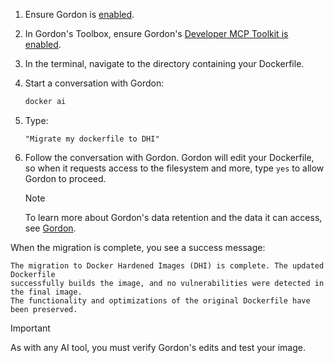 1. Ensure Gordon is [enabled](/manuals/ai/gordon.md#enable-ask-gordon).
1. In Gordon's Toolbox, ensure Gordon's [Developer MCP Toolkit is enabled](/manuals/ai/gordon/mcp/built-in-tools.md#configuration).
1. In the terminal, navigate to the directory containing your Dockerfile.
1. Start a conversation with Gordon:
   ```bash
   docker ai
   ```
1. Type:
   ```console
   "Migrate my dockerfile to DHI"
   ```
1. Follow the conversation with Gordon. Gordon will edit your Dockerfile, so when
   it requests access to the filesystem and more, type `yes` to allow Gordon to proceed.

   > [!NOTE]
   > To learn more about Gordon's data retention and the data it
   > can access, see [Gordon](/manuals/ai/gordon.md#what-data-does-gordon-access).

When the migration is complete, you see a success message:

```text
The migration to Docker Hardened Images (DHI) is complete. The updated Dockerfile
successfully builds the image, and no vulnerabilities were detected in the final image.
The functionality and optimizations of the original Dockerfile have been preserved.
```

> [!IMPORTANT]
> As with any AI tool, you must verify Gordon's edits and test your image.
